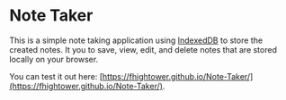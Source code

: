 # Note Taker

This is a simple note taking application using [IndexedDB](https://developer.mozilla.org/en-US/docs/Web/API/IndexedDB_API) to store the created notes.  It you to save, view, edit, and delete notes that are stored locally on your browser.

You can test it out here:
[https://fhightower.github.io/Note-Taker/](https://fhightower.github.io/Note-Taker/).